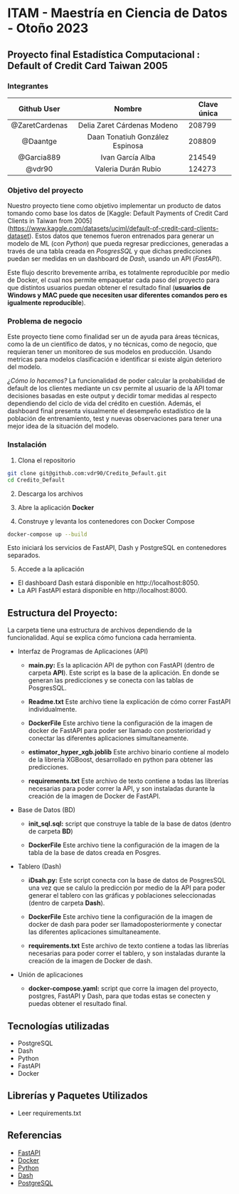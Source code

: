# ITAM - Maestría en Ciencia de Datos - Otoño 2023
## Proyecto final Estadística Computacional : Default of Credit Card Taiwan 2005

### Integrantes

|       Github User        |              Nombre               | Clave única |
| :---------------: | :-------------------------------: | ----------- |
| @ZaretCardenas |    Delia Zaret Cárdenas Modeno    |  208799     |
|      @Daantge      | Daan Tonatiuh González Espinosa | 208809      |
|     @Garcia889     |      Ivan García Alba      | 214549      |
|    @vdr90     |    Valeria Durán Rubio     | 124273      |

### **Objetivo del proyecto**
Nuestro proyecto tiene como objetivo implementar un producto de datos tomando como base los datos de [Kaggle: Default Payments of Credit Card Clients in Taiwan from 2005] (https://www.kaggle.com/datasets/uciml/default-of-credit-card-clients-dataset). Estos datos que tenemos fueron entrenados para generar un modelo de ML (con *Python*) que pueda regresar predicciones, generadas a través  de una tabla creada en *PosgresSQL* y que dichas predicciones puedan ser medidas en un dashboard de *Dash*, usando un API (*FastAPI*).

Este flujo descrito brevemente arriba, es totalmente reproducible por medio de Docker, el cual nos permite empaquetar cada paso del proyecto para que distintos usuarios puedan obtener el resultado final (**usuarios de Windows y MAC puede que necesiten usar diferentes comandos pero es igualmente reproducible**).

### **Problema de negocio**
Este proyecto tiene como finalidad ser un de ayuda para áreas técnicas, como la de un científico de datos, y no técnicas, como de negocio, que requieran tener un monitoreo de sus modelos en producción. Usando metricas para modelos clasificación e identificar si existe algún deterioro del modelo. 

*¿Cómo lo hacemos?* La funcionalidad de poder calcular la probabilidad de default de los clientes mediante un csv permite al usuario de la API tomar decisiones basadas en este output y decidir tomar medidas al respecto dependiendo del ciclo de vida del crédito en cuestión. Además, el dashboard final presenta visualmente el desempeño estadístico de la población de entrenamiento, test y nuevas observaciones para tener una mejor idea de la situación del modelo.

### **Instalación**
1. Clona el repositorio

```bash
git clone git@github.com:vdr90/Credito_Default.git
cd Credito_Default
```

2. Descarga los archivos 

3. Abre la aplicación **Docker**

4. Construye y levanta los contenedores con Docker Compose
```bash
docker-compose up --build
```
Esto iniciará los servicios de FastAPI, Dash y PostgreSQL en contenedores separados.

5. Accede a la aplicación
* El dashboard Dash estará disponible en http://localhost:8050.
* La API FastAPI estará disponible en http://localhost:8000.

## Estructura del Proyecto:
La carpeta tiene una estructura de archivos dependiendo de la funcionalidad. Aquí se explica cómo funciona cada herramienta. 

* Interfaz de Programas de Aplicaciones (API)
  
  * **main.py:** Es la aplicación API de python con FastAPI  (dentro de carpeta **API**). Este script es la base de la aplicación. En donde se generan las predicciones y se conecta con las tablas de PosgresSQL.
    
  * **Readme.txt** Este archivo tiene la explicación de cómo correr FastAPI individualmente.
    
  * **DockerFile** Este archivo tiene la configuración de la imagen de docker de FastAPI para poder ser llamado con posterioridad y conectar las diferentes aplicaciones simultaneamente.
    
  * **estimator_hyper_xgb.joblib** Este archivo binario contiene al modelo de la librería XGBoost, desarrollado en python para obtener las predicciones.
    
  * **requirements.txt** Este archivo de texto contiene a todas las librerías necesarias para poder correr la API, y son instaladas durante la creación de la imagen de Docker de FastAPI.
 
* Base de Datos (BD)
  
  * **init_sql.sql:** script que construye la table de la base de datos (dentro de carpeta **BD**)
    
  * **DockerFile** Este archivo tiene la configuración de la imagen de la tabla de la base de datos creada en Posgres.

* Tablero (Dash)
  
  * **iDsah.py:** Este script conecta con la base de datos de PosgresSQL una vez que se calulo la predicción por medio de la API para poder generar el tablero con las gráficas y poblaciones seleccionadas (dentro de carpeta **Dash**).
    
  * **DockerFile** Este archivo tiene la configuración de la imagen de docker de dash para poder ser llamadoposteriormente y conectar las diferentes aplicaciones simultaneamente.
    
  * **requirements.txt** Este archivo de texto contiene a todas las librerías necesarias para poder correr el tablero, y son instaladas durante la creación de la imagen de Docker de dash.
 
* Unión de aplicaciones
  
  * **docker-compose.yaml:** script que corre la imagen del proyecto, postgres, FastAPI y Dash, para que todas estas se conecten y puedas obtener el resultado final.



##  Tecnologías utilizadas

* PostgreSQL
* Dash
* Python
* FastAPI
* Docker

## Librerías y Paquetes Utilizados

 - Leer requirements.txt

## Referencias 

* [FastAPI](https://fastapi.tiangolo.com/)
* [Docker](https://docs.docker.com/develop/develop-images/dockerfile_best-practices/)
* [Python](https://www.python.org/)
* [Dash](https://dash.plotly.com/)
* [PostgreSQL](https://www.postgresql.org/)
